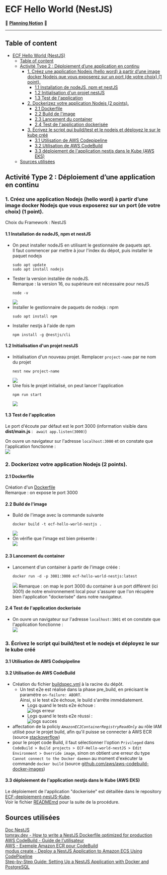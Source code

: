 ﻿# ECF Hello World (NestJS)
📅 [**Planning Notion**](https://mirror-paw-f24.notion.site/f2fa7cecae5a4cd4a1792bf963ec744a?v=b71bd3754f5541c1a7c1a23cbb2f1ca9) 📅  
___ 
## Table of content
- [ECF Hello World (NestJS)](#ecf-hello-world-nestjs)
  - [Table of content](#table-of-content)
  - [Activité Type 2 : Déploiement d’une application en continu](#activité-type-2--déploiement-dune-application-en-continu)
    - [1. Créez une application Nodejs (hello word) à partir d’une image docker Nodejs que vous exposerez sur un port (de votre choix) (1 point).](#1-créez-une-application-nodejs-hello-word-à-partir-dune-image-docker-nodejs-que-vous-exposerez-sur-un-port-de-votre-choix-1-point)
      - [1.1 Installation de nodeJS, npm et nestJS](#11-installation-de-nodejs-npm-et-nestjs)
      - [1.2 Initialisation d'un projet nestJS](#12-initialisation-dun-projet-nestjs)
      - [1.3 Test de l'application](#13-test-de-lapplication)
    - [2. Dockerizez votre application Nodejs (2 points).](#2-dockerizez-votre-application-nodejs-2-points)
      - [2.1 Dockerfile](#21-dockerfile)
      - [2.2 Build de l'image](#22-build-de-limage)
      - [2.3 Lancement du container](#23-lancement-du-container)
      - [2.4 Test de l'application dockerisée](#24-test-de-lapplication-dockerisée)
    - [3. Écrivez le script qui build/test et le nodejs et déployez le sur le kube créé](#3-écrivez-le-script-qui-buildtest-et-le-nodejs-et-déployez-le-sur-le-kube-créé)
      - [3.1 Utilisation de AWS Codepipeline](#31-utilisation-de-aws-codepipeline)
      - [3.2 Utilisation de AWS CodeBuild](#32-utilisation-de-aws-codebuild)
      - [3.3 déploiement de l'application nestjs dans le Kube (AWS EKS)](#33-déploiement-de-lapplication-nestjs-dans-le-kube-aws-eks)
  - [Sources utilisées](#sources-utilisées)
 
## Activité Type 2 : Déploiement d’une application en continu

### 1. Créez une application Nodejs (hello word) à partir d’une image docker Nodejs que vous exposerez sur un port (de votre choix) (1 point).

Choix du Framework : NestJS  

#### 1.1 Installation de nodeJS, npm et nestJS 

- On peut installer nodeJS en utilisant le gestionnaire de paquets apt.  
Il faut commencer par mettre à jour l'index du dépot, puis installer le paquet nodejs
  ``` 
  sudo apt update
  sudo apt install nodejs
  ```  
- Tester la version installée de nodeJS.  
  Remarque : la version 16, ou supérieure est nécessaire pour nesJS
  ``` 
  node -v
  ```  
  ![](img/image.png)  
- Installer le gestionnaire de paquets de nodejs : npm
  ```
  sudo apt install npm
  ```
- Installer nestjs à l'aide de npm 
  ```
  npm install -g @nestjs/cli
  ```
#### 1.2 Initialisation d'un projet nestJS

- Initialisation d'un nouveau projet. Remplacer `project-name` par ne nom du projet  
  ```
  nest new project-name
  ```
  ![](img/image1.png)
- Une fois le projet initialisé, on peut lancer l'application  
  ```
  npm run start
  ```
  ![](img/image2.png)

#### 1.3 Test de l'application

Le port d'écoute par défaut est le port 3000 (information visible dans **dist/main.js** : ` await app.listen(3000)`)

On ouvre un navigateur sur l'adresse `localhost:3000` et on constate que l'application fonctionne :  
![](img/image3.png)  

### 2. Dockerizez votre application Nodejs (2 points).

#### 2.1 Dockerfile

Création d'un [Dockerfile](Dockerfile)  
Remarque : on expose le port 3000  

#### 2.2 Build de l'image

- Build de l'image avec la commande suivante
  ```
  docker build -t ecf-hello-world-nestjs .
  ```
  ![](img/image4.png)  
- On vérifie que l'image est bien présente :  
  ![](img/image5.png)

#### 2.3 Lancement du container

- Lancement d'un container à partir de l'image créée :  
  ```
  docker run -d -p 3001:3000 ecf-hello-world-nestjs:latest
  ```
  ![](img/image6.png)
  Remarque : on map le port 3000 du container à un port différent (ici 3001) de notre environnement local pour s'assurer que l'on récupère bien l'application "dockerisée" dans notre navigateur.

#### 2.4 Test de l'application dockerisée

- On ouvre un navigateur sur l'adresse `localhost:3001` et on constate que l'application fonctionne :  
  ![](img/image7.png)

### 3. Écrivez le script qui build/test et le nodejs et déployez le sur le kube créé

#### 3.1 Utilisation de AWS Codepipeline

#### 3.2 Utilisation de AWS CodeBuild

- Création du fichier [buildspec.yml](buildspec.yml) à la racine du dépôt.  
  - Un test e2e est réalisé dans la phase pre_build, en précisant le paramètre `on-failure: ABORT`.  
  Ainsi, si le test e2e échoue, le build s'arrête immédiatement.  
    - Logs quand le tests e2e échoue :  
  ![logs erreur](img/image8.png)
    - Logs quand le tests e2e réussi :  
  ![logs succes](img/image9.png)
- affectation de la policiy *`AmazonEC2ContainerRegistryReadOnly`* au rôle IAM utilisé pour le projet build, afin qu'il puisse se connecter à AWS ECR (source [stackoverflow](https://stackoverflow.com/questions/43033559/aws-codebuild-getauthorizationtoken-failed))  
- pour le projet code Build, il faut sélectionner l'option `Privileged` dans `CodeBuild > Build projects > ECF-Hello-world-nestJS > Edit Environment > Override image`, sinon on obtient une erreur du type `Cannot connect to the Docker daemon` au moment d'exécuter la commande `docker build` (source [github.com/aws/aws-codebuild-docker-images](https://github.com/aws/aws-codebuild-docker-images/issues/164))

#### 3.3 déploiement de l'application nestjs dans le Kube (AWS EKS)

Le déploiement de l'application "dockerisée" est détaillée dans le repository [ECF-deploiement-nestJS-Kube](https://github.com/Morlok502/ECF-deploiement-nestJS-Kube).  
Voir le fichier [READMEmd](https://github.com/Morlok502/ECF-deploiement-nestJS-Kube#activit%C3%A9-type-2--d%C3%A9ploiement-dune-application-en-continu) pour la suite de la procédure.  

## Sources utilisées  

[Doc NestJS](https://docs.nestjs.com/first-steps#running-the-application)  
[tomray.dev - How to write a NestJS Dockerfile optimized for production](https://www.tomray.dev/nestjs-docker-production)  
[AWS CodeBuild - Guide de l'utilisateur](https://docs.aws.amazon.com/fr_fr/codebuild/latest/userguide/welcome.html)  
[AWS - Exemple Amazon ECR pour CodeBuild](https://docs.aws.amazon.com/fr_fr/codebuild/latest/userguide/sample-ecr.html)  
[modus create - Deploy a NestJS Application to Amazon ECS Using CodePipeline](https://moduscreate.com/blog/deploy-a-nestjs-application-to-amazon-ecs-using-codepipeline/)  
[Step-by-Step Guide: Setting Up a NestJS Application with Docker and PostgreSQL](https://dev.to/chukwutosin_/step-by-step-guide-setting-up-a-nestjs-application-with-docker-and-postgresql-5hei)  